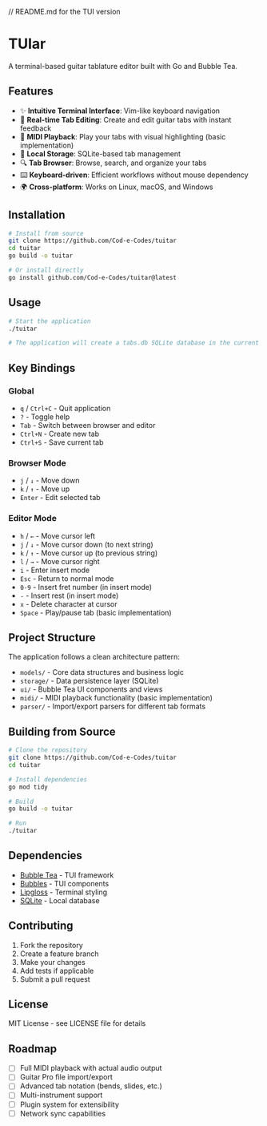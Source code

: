 // README.md for the TUI version
# TUIar

A terminal-based guitar tablature editor built with Go and Bubble Tea.

## Features

- ✨ **Intuitive Terminal Interface**: Vim-like keyboard navigation
- 📝 **Real-time Tab Editing**: Create and edit guitar tabs with instant feedback
- 🎵 **MIDI Playback**: Play your tabs with visual highlighting (basic implementation)
- 💾 **Local Storage**: SQLite-based tab management
- 🔍 **Tab Browser**: Browse, search, and organize your tabs
- ⌨️  **Keyboard-driven**: Efficient workflows without mouse dependency
- 🌍 **Cross-platform**: Works on Linux, macOS, and Windows

## Installation

```bash
# Install from source
git clone https://github.com/Cod-e-Codes/tuitar
cd tuitar
go build -o tuitar

# Or install directly
go install github.com/Cod-e-Codes/tuitar@latest
```

## Usage

```bash
# Start the application
./tuitar

# The application will create a tabs.db SQLite database in the current directory
```

## Key Bindings

### Global
- `q` / `Ctrl+C` - Quit application
- `?` - Toggle help
- `Tab` - Switch between browser and editor
- `Ctrl+N` - Create new tab
- `Ctrl+S` - Save current tab

### Browser Mode
- `j` / `↓` - Move down
- `k` / `↑` - Move up
- `Enter` - Edit selected tab

### Editor Mode
- `h` / `←` - Move cursor left
- `j` / `↓` - Move cursor down (to next string)
- `k` / `↑` - Move cursor up (to previous string)
- `l` / `→` - Move cursor right
- `i` - Enter insert mode
- `Esc` - Return to normal mode
- `0-9` - Insert fret number (in insert mode)
- `-` - Insert rest (in insert mode)
- `x` - Delete character at cursor
- `Space` - Play/pause tab (basic implementation)

## Project Structure

The application follows a clean architecture pattern:

- `models/` - Core data structures and business logic
- `storage/` - Data persistence layer (SQLite)
- `ui/` - Bubble Tea UI components and views  
- `midi/` - MIDI playback functionality (basic implementation)
- `parser/` - Import/export parsers for different tab formats

## Building from Source

```bash
# Clone the repository
git clone https://github.com/Cod-e-Codes/tuitar
cd tuitar

# Install dependencies
go mod tidy

# Build
go build -o tuitar

# Run
./tuitar
```

## Dependencies

- [Bubble Tea](https://github.com/charmbracelet/bubbletea) - TUI framework
- [Bubbles](https://github.com/charmbracelet/bubbles) - TUI components
- [Lipgloss](https://github.com/charmbracelet/lipgloss) - Terminal styling
- [SQLite](https://github.com/mattn/go-sqlite3) - Local database

## Contributing

1. Fork the repository
2. Create a feature branch
3. Make your changes
4. Add tests if applicable
5. Submit a pull request

## License

MIT License - see LICENSE file for details

## Roadmap

- [ ] Full MIDI playback with actual audio output
- [ ] Guitar Pro file import/export
- [ ] Advanced tab notation (bends, slides, etc.)
- [ ] Multi-instrument support
- [ ] Plugin system for extensibility
- [ ] Network sync capabilities
